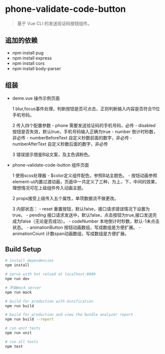 # phone-validate-code-button

> 基于 Vue CLI 的发送验证码按钮组件。

## 追加的依赖
* npm install pug
* npm install express
* npm install cors
* npm install body-parser

## 组装

* deme.vue 操作示例页面

     1 blur,focus事件处理，判断按钮是否可点击，正则判断输入内容是否符合11位手机号码。

     2 传入四个配置参数
          - phone 需要发送验证码的手机号码，必传
          - disabled 按钮是否失效，默认true，手机号码输入正确为true
          - number 倒计时秒数，非必传
          - numberBeforeText 自定义秒数前面的数字，非必传
          - numberAfterText 自定义秒数后面的数字，非必传

     3 错误提示借鉴B站文案，及主色调粉色。

* phone-validate-code-button 组件页面

     1 使用scss处理器
          - $color定义组件配色，参照B站主题色。
          - 按钮动画参照element-ui内置过渡动画，页面中一共定义了三种，为上，下，中间的效果，理想情况可在上级组件传入动画主题。

     2 props接受上级传入五个属性，单项数据流不做更改。

     3 内部状态：
          - reset 重置按钮，默认false，接口请求错误情况下设置为true。
          - pending 接口请求发送中，默认false，点击按钮为true,接口发送完成为false（无论是否成功）。
          - codeNumber 本地倒计时秒数，默认-1未点击状态。
          - animationButton 按钮动画数组，写成数组是方便扩展。
          - animationCount 计数span动画数组，写成数组是方便扩展。

## Build Setup

``` bash
# install dependencies
npm install

# serve with hot reload at localhost:8080
npm run dev

# 开始mock server
npm run mock

# build for production with minification
npm run build

# build for production and view the bundle analyzer report
npm run build --report

# run unit tests
npm run unit

# run all tests
npm test
```
